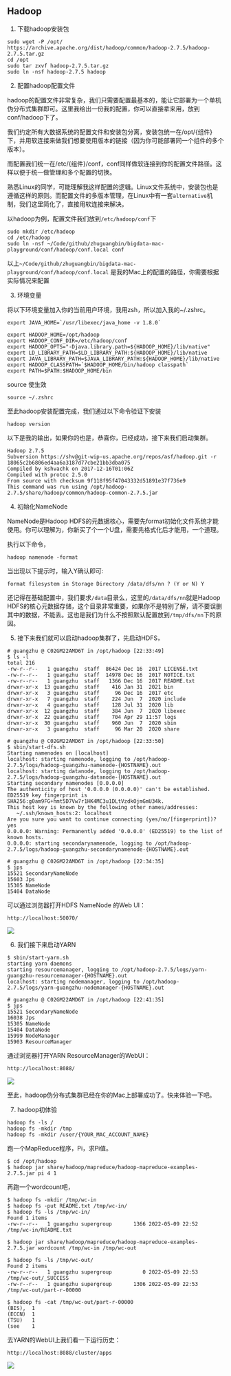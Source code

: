 ## Hadoop

1. 下载hadoop安装包

```
sudo wget -P /opt/ https://archive.apache.org/dist/hadoop/common/hadoop-2.7.5/hadoop-2.7.5.tar.gz
cd /opt
sudo tar zxvf hadoop-2.7.5.tar.gz
sudo ln -nsf hadoop-2.7.5 hadoop
```

2. 配置hadoop配置文件

hadoop的配置文件非常复杂，我们只需要配置最基本的，能让它部署为一个单机伪分布式集群即可。这里我给出一份我的配置，你可以直接拿来用，放到conf/hadoop下了。

我们约定所有大数据系统的配置文件和安装包分离，安装包统一在/opt/{组件}下，并用软连接来做我们想要使用版本的链接（因为你可能部署同一个组件的多个版本）。

而配置我们统一在/etc/{组件}/conf，conf同样做软连接到你的配置文件路径。这样以便于统一做管理和多个配置的切换。

熟悉Linux的同学，可能理解我这样配置的逻辑。Linux文件系统中，安装包也是遵循这样的原则。而配置文件的多版本管理，在Linux中有一套`alternative`机制，我们这里简化了，直接用软连接来解决。

以hadoop为例，配置文件我们放到`/etc/hadoop/conf`下

```
sudo mkdir /etc/hadoop
cd /etc/hadoop
sudo ln -nsf ~/Code/github/zhuguangbin/bigdata-mac-playground/conf/hadoop/conf.local conf
```

以上`~/Code/github/zhuguangbin/bigdata-mac-playground/conf/hadoop/conf.local`  是我的Mac上的配置的路径，你需要根据实际情况来配置

3. 环境变量

将以下环境变量加入你的当前用户环境，我用zsh，所以加入我的~/.zshrc。

```
export JAVA_HOME=`/usr/libexec/java_home -v 1.8.0`

export HADOOP_HOME=/opt/hadoop
export HADOOP_CONF_DIR=/etc/hadoop/conf
export HADOOP_OPTS="-Djava.library.path=${HADOOP_HOME}/lib/native"
export LD_LIBRARY_PATH=$LD_LIBRARY_PATH:${HADOOP_HOME}/lib/native
export JAVA_LIBRARY_PATH=$JAVA_LIBRARY_PATH:${HADOOP_HOME}/lib/native
export HADOOP_CLASSPATH=`$HADOOP_HOME/bin/hadoop classpath`
export PATH=$PATH:$HADOOP_HOME/bin
```

source 使生效
```
source ~/.zshrc
```
至此hadoop安装配置完成，我们通过以下命令验证下安装

```
hadoop version
```

以下是我的输出，如果你的也是，恭喜你，已经成功，接下来我们启动集群。

```
Hadoop 2.7.5
Subversion https://shv@git-wip-us.apache.org/repos/asf/hadoop.git -r 18065c2b6806ed4aa6a3187d77cbe21bb3dba075
Compiled by kshvachk on 2017-12-16T01:06Z
Compiled with protoc 2.5.0
From source with checksum 9f118f95f47043332d51891e37f736e9
This command was run using /opt/hadoop-2.7.5/share/hadoop/common/hadoop-common-2.7.5.jar
```
4. 初始化NameNode

NameNode是Hadoop HDFS的元数据核心，需要先format初始化文件系统才能使用。你可以理解为，你新买了个一个U盘，需要先格式化后才能用，一个道理。

执行以下命令，

```
hadoop namenode -format
```

 当出现以下提示时，输入Y确认即可:
 ```
 format filesystem in Storage Directory /data/dfs/nn ? (Y or N) Y
 ```

 还记得在基础配置中，我们要求`/data`目录么，这里的`/data/dfs/nn`就是Hadoop HDFS的核心元数据存储，这个目录非常重要，如果你不是特别了解，请不要误删其中的数据，不能丢。这也是我们为什么不按照默认配置放到`/tmp/dfs/nn`下的原因。

 5. 接下来我们就可以启动hadoop集群了，先启动HDFS，

 ```
# guangzhu @ C02GM22AMD6T in /opt/hadoop [22:33:49] 
$ ls -l
total 216
-rw-r--r--   1 guangzhu  staff  86424 Dec 16  2017 LICENSE.txt
-rw-r--r--   1 guangzhu  staff  14978 Dec 16  2017 NOTICE.txt
-rw-r--r--   1 guangzhu  staff   1366 Dec 16  2017 README.txt
drwxr-xr-x  13 guangzhu  staff    416 Jan 31  2021 bin
drwxr-xr-x   3 guangzhu  staff     96 Dec 16  2017 etc
drwxr-xr-x   7 guangzhu  staff    224 Jun  7  2020 include
drwxr-xr-x   4 guangzhu  staff    128 Jul 31  2020 lib
drwxr-xr-x  12 guangzhu  staff    384 Jun  7  2020 libexec
drwxr-xr-x  22 guangzhu  staff    704 Apr 29 11:57 logs
drwxr-xr-x  30 guangzhu  staff    960 Jun  7  2020 sbin
drwxr-xr-x   3 guangzhu  staff     96 Mar 20  2020 share

# guangzhu @ C02GM22AMD6T in /opt/hadoop [22:33:50] 
$ sbin/start-dfs.sh 
Starting namenodes on [localhost]
localhost: starting namenode, logging to /opt/hadoop-2.7.5/logs/hadoop-guangzhu-namenode-{HOSTNAME}.out
localhost: starting datanode, logging to /opt/hadoop-2.7.5/logs/hadoop-guangzhu-datanode-{HOSTNAME}.out
Starting secondary namenodes [0.0.0.0]
The authenticity of host '0.0.0.0 (0.0.0.0)' can't be established.
ED25519 key fingerprint is SHA256:g0am9FG+hmt5D7Vw7r1HK4MC3u1DLtVzdkOjmGmU34k.
This host key is known by the following other names/addresses:
    ~/.ssh/known_hosts:2: localhost
Are you sure you want to continue connecting (yes/no/[fingerprint])? yes
0.0.0.0: Warning: Permanently added '0.0.0.0' (ED25519) to the list of known hosts.
0.0.0.0: starting secondarynamenode, logging to /opt/hadoop-2.7.5/logs/hadoop-guangzhu-secondarynamenode-{HOSTNAME}.out

# guangzhu @ C02GM22AMD6T in /opt/hadoop [22:34:35] 
$ jps
15521 SecondaryNameNode
15603 Jps
15305 NameNode
15404 DataNode
 ```

 可以通过浏览器打开HDFS NameNode 的Web UI：

 `http://localhost:50070/`

 ![](../../img/hdfs-namenode-webui.jpg)

 6. 我们接下来启动YARN

 ```
 $ sbin/start-yarn.sh 
starting yarn daemons
starting resourcemanager, logging to /opt/hadoop-2.7.5/logs/yarn-guangzhu-resourcemanager-{HOSTNAME}.out
localhost: starting nodemanager, logging to /opt/hadoop-2.7.5/logs/yarn-guangzhu-nodemanager-{HOSTNAME}.out

# guangzhu @ C02GM22AMD6T in /opt/hadoop [22:41:35] 
$ jps
15521 SecondaryNameNode
16038 Jps
15305 NameNode
15404 DataNode
15999 NodeManager
15903 ResourceManager

 ```

通过浏览器打开YARN ResourceManager的WebUI：

`http://localhost:8088/`

![](../../img/yarn-rm-webui.jpg)

至此，hadoop伪分布式集群已经在你的Mac上部署成功了。快来体验一下吧。

7. hadoop初体验

```
hadoop fs -ls /
hadoop fs -mkdir /tmp
hadoop fs -mkdir /user/{YOUR_MAC_ACCOUNT_NAME}
```

跑一个MapReduce程序，Pi，求Pi值。

```
$ cd /opt/hadoop
$ hadoop jar share/hadoop/mapreduce/hadoop-mapreduce-examples-2.7.5.jar pi 4 1
```

再跑一个wordcount吧，

```
$ hadoop fs -mkdir /tmp/wc-in
$ hadoop fs -put README.txt /tmp/wc-in/
$ hadoop fs -ls /tmp/wc-in/
Found 1 items
-rw-r--r--   1 guangzhu supergroup       1366 2022-05-09 22:52 /tmp/wc-in/README.txt

$ hadoop jar share/hadoop/mapreduce/hadoop-mapreduce-examples-2.7.5.jar wordcount /tmp/wc-in /tmp/wc-out

$ hadoop fs -ls /tmp/wc-out/
Found 2 items
-rw-r--r--   1 guangzhu supergroup          0 2022-05-09 22:53 /tmp/wc-out/_SUCCESS
-rw-r--r--   1 guangzhu supergroup       1306 2022-05-09 22:53 /tmp/wc-out/part-r-00000

$ hadoop fs -cat /tmp/wc-out/part-r-00000 
(BIS),	1
(ECCN)	1
(TSU)	1
(see	1

```

去YARN的WebUI上我们看一下运行历史：

`http://localhost:8088/cluster/apps`

![](../../img/hello-mapreduce.jpg)